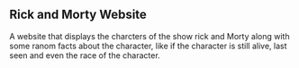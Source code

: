 ## Rick and Morty Website

A website that displays the charcters of the show rick and Morty
along with some ranom facts about the character, like if the 
character is still alive, last seen and even the race of the 
character.

